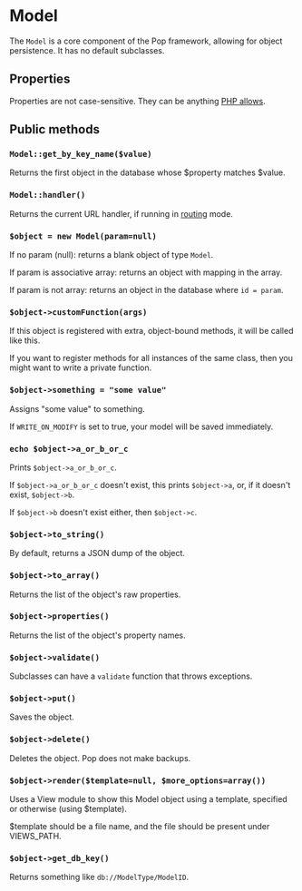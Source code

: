 # Model

The `Model` is a core component of the Pop framework, allowing for object persistence.
It has no default subclasses.

## Properties
Properties are not case-sensitive.
They can be anything [PHP allows](http://www.php.net/manual/en/language.variables.basics.php).

## Public methods

### `Model::get_by_key_name($value)`
Returns the first object in the database whose $property
matches $value.

### `Model::handler()`
Returns the current URL handler, if running in [routing](routing.md) mode.

### `$object = new Model(param=null)`

If no param (null): returns a blank object of type `Model`.

If param is associative array: returns an object with mapping in the array.

If param is not array: returns an object in the database where `id = param`.

### `$object->customFunction(args)`

If this object is registered with extra, object-bound methods,
it will be called like this.

If you want to register methods for all instances of the same
class, then you might want to write a private function.

### `$object->something = "some value"`
Assigns "some value" to something.

If `WRITE_ON_MODIFY` is set to true, your model will be saved immediately.

### `echo $object->a_or_b_or_c`
Prints `$object->a_or_b_or_c`.

If `$object->a_or_b_or_c` doesn't exist, this prints `$object->a`, or, 
if it doesn't exist, `$object->b`.

If `$object->b` doesn't exist either, then `$object->c`.

### `$object->to_string()`
By default, returns a JSON dump of the object.

### `$object->to_array()`
Returns the list of the object's raw properties.

### `$object->properties()`
Returns the list of the object's property names.

### `$object->validate()`
Subclasses can have a `validate` function that throws exceptions.

### `$object->put()`
Saves the object.

### `$object->delete()`
Deletes the object. Pop does not make backups.

### `$object->render($template=null, $more_options=array())`
Uses a View module to show this Model object using a template,
specified or otherwise (using $template).

$template should be a file name, and the file should be present
under VIEWS_PATH.

### `$object->get_db_key()`
Returns something like `db://ModelType/ModelID`.